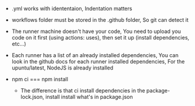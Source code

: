 - .yml works with idententaion, Indentation matters

- workflows folder must be stored in the .github folder, So git can detect it

- The runner machine doesn't have your code, You need to upload you code on it first (using actions: uses), then set it up (install dependencies, etc...)

- Each runner has a list of an already installed dependencies, You can look in the github docs for each runner installed dependencies, For the upuntu/latest, NodeJS is already installed

- npm ci === npm install
  - The difference is that ci install dependencies in the package-lock.json, install install what's in package.json